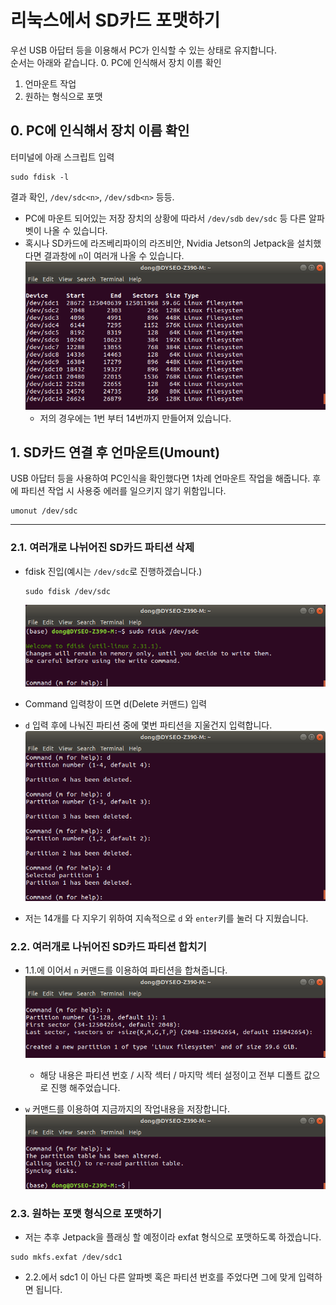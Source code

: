 # 리눅스에서 SD카드 포맷하기
우선 USB 아답터 등을 이용해서 PC가 인식할 수 있는 상태로 유지합니다.  
순서는 아래와 같습니다.
   0. PC에 인식해서 장치 이름 확인
   1. 언마운트 작업
   2. 원하는 형식으로 포맷

## 0. PC에 인식해서 장치 이름 확인
터미널에 아래 스크립트 입력
```shell script
sudo fdisk -l
```

결과 확인, `/dev/sdc<n>`, `/dev/sdb<n>` 등등. 
- PC에 마운트 되어있는 저장 장치의 상황에 따라서 `/dev/sdb` `dev/sdc` 등
다른 알파벳이 나올 수 있습니다.
- 혹시나 SD카드에 라즈베리파이의 라즈비안, Nvidia Jetson의 Jetpack을
설치했다면 결과창에 `n`이 여러개 나올 수 있습니다.
![](sdcard_format/image01.png)
  - 저의 경우에는 1번 부터 14번까지 만들어져 있습니다.  

## 1. SD카드 연결 후 언마운트(Umount)
USB 아답터 등을 사용하여 PC인식을 확인했다면 1차례 언마운트 작업을 해줍니다.
후에 파티션 작업 시 사용중 에러를 일으키지 않기 위함입니다.
```shell script
umonut /dev/sdc
```

----------------------------------------------------
### 2.1. 여러개로 나뉘어진 SD카드 파티션 삭제
- fdisk 진입(예시는 `/dev/sdc`로 진행하겠습니다.)
  ```
  sudo fdisk /dev/sdc
  ```
  ![](sdcard_format/image02.png)  
- Command 입력창이 뜨면 d(Delete 커맨드) 입력
  
- `d` 입력 후에 나눠진 파티션 중에 몇번 파티션을 지울건지 입력합니다.  
  ![](sdcard_format/image03.png)
- 저는 14개를 다 지우기 위하여 지속적으로 `d` 와 `enter`키를 눌러 다 지웠습니다.

### 2.2. 여러개로 나뉘어진 SD카드 파티션 합치기
- 1.1.에 이어서 `n` 커맨드를 이용하여 파티션을 합쳐줍니다.
  ![](sdcard_format/image04.png)
  - 해당 내용은 파티션 번호 / 시작 섹터 / 마지막 섹터 설정이고 전부 디폴트 값으로 진행 해주었습니다.

- `w` 커맨드를 이용하여 지금까지의 작업내용을 저장합니다.
  ![](sdcard_format/image05.png)
  
### 2.3. 원하는 포맷 형식으로 포맷하기
- 저는 추후 Jetpack을 플래싱 할 예정이라 exfat 형식으로 포맷하도록 하겠습니다.
```shell script
sudo mkfs.exfat /dev/sdc1
```  
  - 2.2.에서 sdc1 이 아닌 다른 알파벳 혹은 파티션 번호를 주었다면 그에 맞게 입력하면 됩니다.
